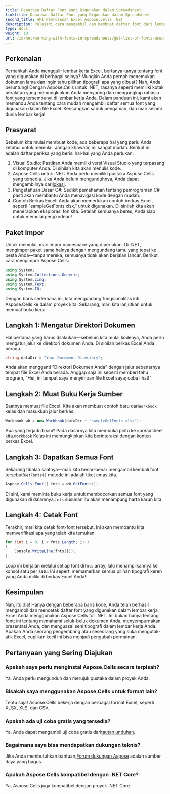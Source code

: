 ```yaml
---
title: Dapatkan Daftar Font yang Digunakan dalam Spreadsheet
linktitle: Dapatkan Daftar Font yang Digunakan dalam Spreadsheet
second_title: API Pemrosesan Excel Aspose.Cells .NET
description: Pelajari cara mengambil dan membuat daftar font dari lembar kerja Excel menggunakan Aspose.Cells untuk .NET dengan tutorial yang mudah diikuti ini.
type: docs
weight: 10
url: /id/net/working-with-fonts-in-spreadsheets/get-list-of-fonts-used-in-spreadsheet/
---
```

## Perkenalan
Pernahkah Anda menggulir lembar kerja Excel, bertanya-tanya tentang font yang digunakan di berbagai selnya? Mungkin Anda pernah menemukan dokumen lama dan ingin tahu pilihan tipografi apa yang dibuat? Nah, Anda beruntung! Dengan Aspose.Cells untuk .NET, rasanya seperti memiliki kotak peralatan yang memungkinkan Anda menyaring dan mengungkap rahasia font yang tersembunyi di lembar kerja Anda. Dalam panduan ini, kami akan memandu Anda tentang cara mudah mengambil daftar semua font yang digunakan dalam file Excel. Kencangkan sabuk pengaman, dan mari selami dunia lembar kerja!
## Prasyarat
Sebelum kita mulai membuat kode, ada beberapa hal yang perlu Anda ketahui untuk memulai. Jangan khawatir, ini sangat mudah. Berikut ini adalah daftar periksa yang berisi hal-hal yang Anda perlukan:
1. Visual Studio: Pastikan Anda memiliki versi Visual Studio yang terpasang di komputer Anda. Di sinilah kita akan menulis kode.
2. Aspose.Cells untuk .NET: Anda perlu memiliki pustaka Aspose.Cells yang tersedia. Jika Anda belum mengunduhnya, Anda dapat mengambilnya dari[lokasi](https://releases.aspose.com/cells/net/).
3. Pengetahuan Dasar C#: Sedikit pemahaman tentang pemrograman C# pasti akan membantu Anda menavigasi kode dengan mudah.
4. Contoh Berkas Excel: Anda akan memerlukan contoh berkas Excel, seperti "sampleGetFonts.xlsx," untuk digunakan. Di sinilah kita akan menerapkan eksplorasi fon kita.
Setelah semuanya beres, Anda siap untuk memulai pengkodean!
## Paket Impor
Untuk memulai, mari impor namespace yang diperlukan. Di .NET, mengimpor paket sama halnya dengan mengundang tamu yang tepat ke pesta Anda—tanpa mereka, semuanya tidak akan berjalan lancar.
Berikut cara mengimpor Aspose.Cells:
```csharp
using System;
using System.Collections.Generic;
using System.Linq;
using System.Text;
using System.IO;
```
Dengan baris sederhana ini, kita mengundang fungsionalitas inti Aspose.Cells ke dalam proyek kita. Sekarang, mari kita lanjutkan untuk memuat buku kerja.
## Langkah 1: Mengatur Direktori Dokumen
Hal pertama yang harus dilakukan—sebelum kita mulai kodenya, Anda perlu mengatur jalur ke direktori dokumen Anda. Di sinilah berkas Excel Anda berada. 
```csharp
string dataDir = "Your Document Directory";
```
Anda akan mengganti "Direktori Dokumen Anda" dengan jalur sebenarnya tempat file Excel Anda berada. Anggap saja ini seperti memberi tahu program, "Hei, ini tempat saya menyimpan file Excel saya; coba lihat!"
## Langkah 2: Muat Buku Kerja Sumber
 Saatnya memuat file Excel. Kita akan membuat contoh baru dari`Workbook` kelas dan masukkan jalur berkas. 
```csharp
Workbook wb = new Workbook(dataDir + "sampleGetFonts.xlsx");
```
 Apa yang terjadi di sini? Pada dasarnya kita membuka pintu ke spreadsheet kita.`Workbook` Kelas ini memungkinkan kita berinteraksi dengan konten berkas Excel. 
## Langkah 3: Dapatkan Semua Font
 Sekarang tibalah saatnya—mari kita benar-benar mengambil kembali font tersebut!`GetFonts()` metode ini adalah tiket emas kita.
```csharp
Aspose.Cells.Font[] fnts = wb.GetFonts();
```
 Di sini, kami meminta buku kerja untuk membocorkan semua font yang digunakan di dalamnya.`fnts` susunan itu akan menampung harta karun kita.
## Langkah 4: Cetak Font
Terakhir, mari kita cetak font-font tersebut. Ini akan membantu kita memverifikasi apa yang telah kita temukan.
```csharp
for (int i = 0; i < fnts.Length; i++)
{
	Console.WriteLine(fnts[i]);
}
```
 Loop ini berjalan melalui setiap font di`fnts` array, lalu menampilkannya ke konsol satu per satu. Ini seperti memamerkan semua pilihan tipografi keren yang Anda miliki di berkas Excel Anda!
## Kesimpulan
Nah, itu dia! Hanya dengan beberapa baris kode, Anda telah berhasil mengambil dan mencetak daftar font yang digunakan dalam lembar kerja Excel Anda menggunakan Aspose.Cells for .NET. Ini bukan hanya tentang font; ini tentang memahami seluk-beluk dokumen Anda, menyempurnakan presentasi Anda, dan menguasai seni tipografi dalam lembar kerja Anda. Apakah Anda seorang pengembang atau seseorang yang suka mengutak-atik Excel, cuplikan kecil ini bisa menjadi pengubah permainan. 
## Pertanyaan yang Sering Diajukan
### Apakah saya perlu menginstal Aspose.Cells secara terpisah?
Ya, Anda perlu mengunduh dan merujuk pustaka dalam proyek Anda. 
### Bisakah saya menggunakan Aspose.Cells untuk format lain?
Tentu saja! Aspose.Cells bekerja dengan berbagai format Excel, seperti XLSX, XLS, dan CSV.
### Apakah ada uji coba gratis yang tersedia?
 Ya, Anda dapat mengambil uji coba gratis dari[tautan unduhan](https://releases.aspose.com/).
### Bagaimana saya bisa mendapatkan dukungan teknis?
 Jika Anda membutuhkan bantuan,[Forum dukungan Aspose](https://forum.aspose.com/c/cells/9) adalah sumber daya yang bagus.
### Apakah Aspose.Cells kompatibel dengan .NET Core?
Ya, Aspose.Cells juga kompatibel dengan proyek .NET Core.
